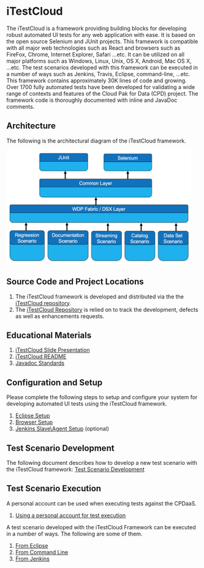 # iTestCloud
The iTestCloud is a framework providing building blocks for developing robust automated UI tests for any web application with ease. It is based on the open source Selenium and JUnit projects. This framework is compatible with all major web technologies such as React and browsers such as FireFox, Chrome, Internet Explorer, Safari ...etc. It can be utilized on all major platforms such as Windows, Linux, Unix, OS X, Android, Mac OS X, ...etc. The test scenarios developed with this framework can be executed in a number of ways such as Jenkins, Travis, Eclipse, command-line, ...etc.  This framework contains approximately 30K lines of code and growing. Over 1700 fully automated tests have been developed for validating a wide range of contexts and features of the Cloud Pak for Data (CPD) project. The framework code is thoroughly documented with inline and JavaDoc comments. 

## Architecture
The following is the architectural diagram of the iTestCloud framework.

<img src="images/architecture.png" alt="iTestCloud Architecture" height="300"/>

## Source Code and Project Locations
1. The iTestCloud framework is developed and distributed via the the [iTestCloud repository](https://github.com/IBM/iTestCloud). 
2. The [iTestCloud Repository](https://github.com/IBM/iTestCloud) is relied on to track the development, defects as well as enhancements requests.

## Educational Materials
1. [iTestCloud Slide Presentation](artifacts/iTestCloud.pptx)
2. [iTestCloud README](https://github.com/IBM/iTestCloud/blob/master/README.md)
3. [Javadoc Standards](docs/javadoc_standards.md)

## Configuration and Setup
Please complete the following steps to setup and configure your system for developing automated UI tests using the iTestCloud framework.

1. [Eclipse Setup](docs/eclipse_setup.md)
2. [Browser Setup](docs/browser_setup.md)
3. [Jenkins Slave\Agent Setup](docs/jenkins_slave_setup.md) (optional)

## Test Scenario Development
The following document describes how to develop a new test scenario with the iTestCloud framework: [Test Scenario Development](docs/scenario_development.md)

## Test Scenario Execution
A personal account can be used when executing tests against the CPDaaS.

1. [Using a personal account for test execution](docs/test_run_setup.md)

A test scenario developed with the iTestCloud Framework can be executed in a number of ways. The following are some of them.

1. [From Eclipse](docs/eclipse_execution.md)
2. [From Command Line](docs/cmdln_execution.md)
3. [From Jenkins](docs/jenkins_execution.md)
